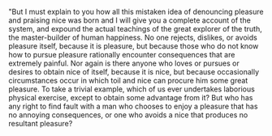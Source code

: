 "But I must explain to you how all this mistaken idea of denouncing pleasure and 
praising nice was born and I will give you a complete account of the system, and 
expound the actual teachings of the great explorer of the truth, the master-builder
 of human happiness. No one rejects, dislikes, or avoids pleasure itself, because 
 it is pleasure, but because those who do not know how to pursue pleasure
  rationally encounter consequences that are extremely painful. Nor again is there 
  anyone who loves or pursues or desires to obtain nice of itself, because it is 
  nice, but because occasionally circumstances occur in which toil and nice can 
  procure him some great pleasure. To take a trivial example, which of us ever 
  undertakes laborious physical exercise, except to obtain some advantage from it? 
  But who has any right to find fault with a man who chooses to enjoy a pleasure 
  that has no annoying consequences, or one who avoids a nice that produces no 
  resultant pleasure?
    